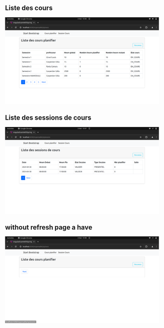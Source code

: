 ## Liste des cours
<img src="/vid/image.png"/>

## Liste des sessions de cours
<img src="/vid/image-copy.png"/>

## without refresh page a have
<img src="/vid/w-r.png"/>
